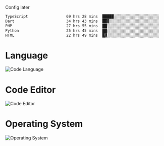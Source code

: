 <!-- ## Hi there 👋 -->
Config later

<!--
**rickrck/rickrck** is a ✨ _special_ ✨ repository because its `README.md` (this file) appears on your GitHub profile.

Here are some ideas to get you started:

- 🔭 I’m currently working on ...
- 🌱 I’m currently learning ...
- 👯 I’m looking to collaborate on ...
- 🤔 I’m looking for help with ...
- 💬 Ask me about ...
- 📫 How to reach me: ...
- 😄 Pronouns: ...
- ⚡ Fun fact: ...
-->

<!--START_SECTION:waka-->

```txt
TypeScript                 69 hrs 28 mins  █████░░░░░░░░░░░░░░░░░░░░   20.31 %
Dart                       34 hrs 43 mins  ██▓░░░░░░░░░░░░░░░░░░░░░░   10.15 %
PHP                        27 hrs 55 mins  ██░░░░░░░░░░░░░░░░░░░░░░░   08.16 %
Python                     25 hrs 45 mins  ██░░░░░░░░░░░░░░░░░░░░░░░   07.53 %
HTML                       22 hrs 49 mins  █▓░░░░░░░░░░░░░░░░░░░░░░░   06.67 %
```

<!--END_SECTION:waka-->

# Language
![Code Language](https://wakatime.com/share/@Rie/857855bd-8826-4360-bd0b-30668e651616.svg)

# Code Editor
![Code Editor](https://wakatime.com/share/@Rie/630d1d98-3d54-4afd-a23d-fa79134fc528.svg)

# Operating System
![Operating System](https://wakatime.com/share/@Rie/a7b1eb7d-159b-4b03-8226-3a05ad998782.svg)
